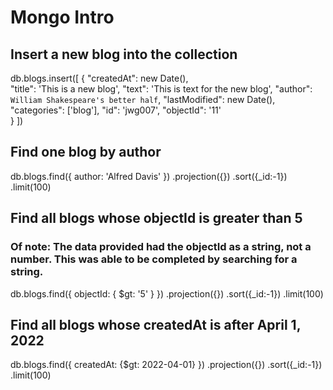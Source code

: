 # Mongo Intro

## Insert a new blog into the collection

db.blogs.insert([
       {
"createdAt": new Date(),   
"title": 'This is a new blog',
"text": 'This is text for the new blog',
"author": `William Shakespeare's better half`,
"lastModified": new Date(),
"categories": ['blog'],
"id": 'jwg007',
"objectId": '11'  
       }
       ])


##  Find one blog by author
db.blogs.find({
    author: 'Alfred Davis'
})
   .projection({})
   .sort({_id:-1})
   .limit(100)

## Find all blogs whose objectId is greater than 5

### Of note: The data provided had the objectId as a string, not a number. This was able to be completed by searching for a string.


db.blogs.find({
    objectId: { $gt: '5' }
})
   .projection({})
   .sort({_id:-1})
   .limit(100)

## Find all blogs whose createdAt is after April 1, 2022

db.blogs.find({
    createdAt: {$gt: 2022-04-01}
})
   .projection({})
   .sort({_id:-1})
   .limit(100)

